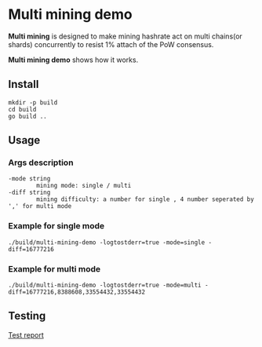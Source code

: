 # Multi mining demo

**Multi mining** is designed to make mining hashrate act on multi chains(or shards) concurrently to resist 1% attach of the PoW consensus.

**Multi mining demo** shows how it works.

## Install
```
mkdir -p build
cd build
go build ..
```

## Usage

### Args description
```
-mode string
    	mining mode: single / multi
-diff string
    	mining difficulty: a number for single , 4 number seperated by ',' for multi mode
```

### Example for single mode
```
./build/multi-mining-demo -logtostderr=true -mode=single -diff=16777216
```

### Example for multi mode
```
./build/multi-mining-demo -logtostderr=true -mode=multi -diff=16777216,8388608,33554432,33554432
```

## Testing
[Test report](./docs/test_report.md)